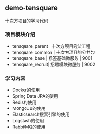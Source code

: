 ## demo-tensquare

十次方项目的学习代码


### 项目模块介绍

- tensquare_parent | 十次方项目的父工程
- tensquare_common | 十次方项目的公共包
- tensquare_base   | 标签基础微服务 | 9001
- tensquare_recruit| 招聘模块微服务 | 9002


### 学习内容

- Docker的使用
- Spring Data JPA的使用
- Redis的使用
- MongoDB的使用
- Elasticsearch搜索引擎的使用
- Logstash的使用
- RabbitMQ的使用